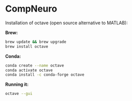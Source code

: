 # CompNeuro
Installation of octave (open source alternative to MATLAB):


<b>Brew:</b>
```sh
brew update && brew upgrade
brew install octave
```
<b>Conda:</b>
```sh
conda create --name octave
conda activate octave
conda install -c conda-forge octave
```
<b>Running it:</b>
```sh
octave --gui
```